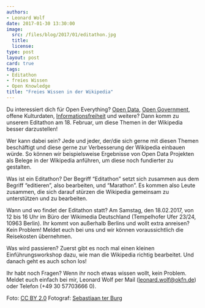 ```yaml
---
authors:
- Leonard Wolf
date: 2017-01-30 13:30:00
image:
  src: /files/blog/2017/01/editathon.jpg
  title: 
  license: 
type: post
layout: post
card: true
tags:
- Editathon
- freies Wissen
- Open Knowledge
title: "Freies Wissen in der Wikipedia"
---
```


Du interessiert dich für Open Everything? <a href="https://de.wikipedia.org/wiki/Open_Data">Open Data</a>, <a href="https://de.wikipedia.org/wiki/Open_Government">Open Government</a>, offene Kulturdaten, <a href="https://de.wikipedia.org/wiki/Informationsfreiheit">Informationsfreiheit</a> und weitere? Dann komm zu unserem Editathon am 18. Februar, um diese Themen in der Wikipedia besser darzustellen! 

Wer kann dabei sein? Jede und jeder, der/die sich gerne mit diesen Themen beschäftigt und diese gerne zur Verbesserung der Wikipedia einbauen würde. So können wir beispielsweise Ergebnisse von Open Data Projekten als Belege in der Wikipedia anführen, um diese noch fundierter zu gestalten.

Was ist ein Editathon? Der Begriff “Editathon” setzt sich zusammen aus dem Begriff “editieren”, also bearbeiten, und “Marathon”. Es kommen also Leute zusammen, die sich darauf stürzen die Wikipedia gemeinsam zu unterstützen und zu bearbeiten.

Wann und wo findet der Editathon statt? Am Samstag, den 18.02.2017, von 12 bis 16 Uhr im Büro der Wikimedia Deutschland (Tempelhofer Ufer 23/24, 10963 Berlin). Ihr kommt von außerhalb Berlins und wollt extra anreisen? Kein Problem! Meldet euch bei uns und wir können voraussichtlich die Reisekosten übernehmen.

Was wird passieren? Zuerst gibt es noch mal einen kleinen Einführungsworkshop dazu, wie man die Wikipedia richtig bearbeitet. Und danach geht es auch schon los!

Ihr habt noch Fragen? Wenn ihr noch etwas wissen wollt, kein Problem. Meldet euch einfach bei mir, Leonard Wolf per Mail (leonard.wolf@okfn.de) oder Telefon (+49 30 57703666 0).

Foto: <a href="https://creativecommons.org/licenses/by/2.0/">CC BY 2.0</a> Fotograf: <a href="https://www.flickr.com/photos/ter-burg/16058331118/in/photolist-qt29nU-qt9mV6-eiTKGm-qHizj9-dPRRjF-eiViuN-qkiJWV-qKAn3t-eiVhGs-eiMMr8-qt29qE-eZdEsR-ecNVrs-eiViL5-qHizRm-nn3Pjo-6J7g22-qt9mvD-eiN2dF-qFJ7CX-eiTKty-eiVibb-eiPy76-6Jbjqw-qFJajD-eiPxYt-eiVi2J-mGrjDD-qFAnRb-eiVisb-eiPz9e-eiVibC-eiViQj-e5omic-eiTw2f-6Jbkh3-e5omBZ-eZdCn4-dkiQai-eiVioC-dPXsu7-eiTKAJ-eiViib-gJ3nJS-eiN2hV-gJ48up-eiPyrt-h4CmA7-e77xY9-eiPz3a">Sebastiaan ter Burg</a>
